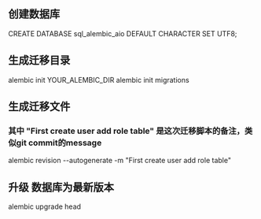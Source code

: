##  创建数据库
CREATE DATABASE sql_alembic_aio DEFAULT CHARACTER SET UTF8;

## 生成迁移目录
alembic init YOUR_ALEMBIC_DIR
alembic init migrations

## 生成迁移文件
### 其中 "First create user add role table" 是这次迁移脚本的备注，类似git commit的message
alembic revision --autogenerate -m "First create user add role table"

## 升级 数据库为最新版本
alembic upgrade head
